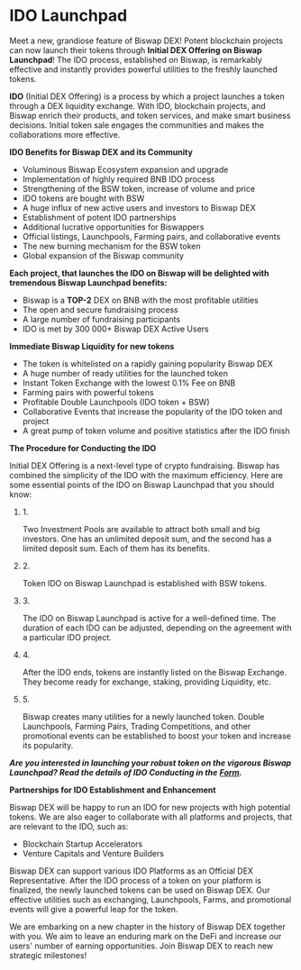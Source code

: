 # IDO Launchpad

Meet a new, grandiose feature of Biswap DEX! Potent blockchain projects can now launch their tokens through **Initial DEX Offering on Biswap Launchpad**! The IDO process, established on Biswap, is remarkably effective and instantly provides powerful utilities to the freshly launched tokens.

**IDO** (Initial DEX Offering) is a process by which a project launches a token through a DEX liquidity exchange. With IDO, blockchain projects, and Biswap enrich their products, and token services, and make smart business decisions. Initial token sale engages the communities and makes the collaborations more effective.

**IDO Benefits for Biswap DEX and its Community**

* Voluminous Biswap Ecosystem expansion and upgrade
* Implementation of highly required BNB IDO process
* Strengthening of the BSW token, increase of volume and price
* IDO tokens are bought with BSW
* A huge influx of new active users and investors to Biswap DEX
* Establishment of potent IDO partnerships
* Additional lucrative opportunities for Biswappers
* Official listings, Launchpools, Farming pairs, and collaborative events
* The new burning mechanism for the BSW token
* Global expansion of the Biswap community

**Each project, that launches the IDO on Biswap will be delighted with tremendous Biswap Launchpad benefits:**

* Biswap is a **TOP-2** DEX on BNB with the most profitable utilities
* The open and secure fundraising process
* A large number of fundraising participants
* IDO is met by 300 000+ Biswap DEX Active Users

**Immediate Biswap Liquidity for new tokens**

* The token is whitelisted on a rapidly gaining popularity Biswap DEX
* A huge number of ready utilities for the launched token
* Instant Token Exchange with the lowest 0.1% Fee on BNB
* Farming pairs with powerful tokens
* Profitable Double Launchpools (IDO token + BSW)
* Collaborative Events that increase the popularity of the IDO token and project
* A great pump of token volume and positive statistics after the IDO finish

**The Procedure for Conducting the IDO**

Initial DEX Offering is a next-level type of crypto fundraising. Biswap has combined the simplicity of the IDO with the maximum efficiency. Here are some essential points of the IDO on Biswap Launchpad that you should know:

1.  1\.

    Two Investment Pools are available to attract both small and big investors. One has an unlimited deposit sum, and the second has a limited deposit sum. Each of them has its benefits.
2.  2\.

    Token IDO on Biswap Launchpad is established with BSW tokens.
3.  3\.

    The IDO on Biswap Launchpad is active for a well-defined time. The duration of each IDO can be adjusted, depending on the agreement with a particular IDO project.
4.  4\.

    After the IDO ends, tokens are instantly listed on the Biswap Exchange. They become ready for exchange, staking, providing Liquidity, etc.
5.  5\.

    Biswap creates many utilities for a newly launched token. Double Launchpools, Farming Pairs, Trading Competitions, and other promotional events can be established to boost your token and increase its popularity.

_**Are you interested in launching your robust token on the vigorous Biswap Launchpad? Read the details of IDO Conducting in the**_ [_**Form**_](https://docs.google.com/forms/d/1ulZmFTn06FN8ahCUIFYURJpaOMQl7WOneH8av7cpMGo/viewform?edit\_requested=true)_**.**_

**Partnerships for IDO Establishment and Enhancement**

Biswap DEX will be happy to run an IDO for new projects with high potential tokens. We are also eager to collaborate with all platforms and projects, that are relevant to the IDO, such as:

* Blockchain Startup Accelerators
* Venture Capitals and Venture Builders

Biswap DEX can support various IDO Platforms as an Official DEX Representative. After the IDO process of a token on your platform is finalized, the newly launched tokens can be used on Biswap DEX. Our effective utilities such as exchanging, Launchpools, Farms, and promotional events will give a powerful leap for the token.

We are embarking on a new chapter in the history of Biswap DEX together with you. We aim to leave an enduring mark on the DeFi and increase our users' number of earning opportunities. Join Biswap DEX to reach new strategic milestones!
